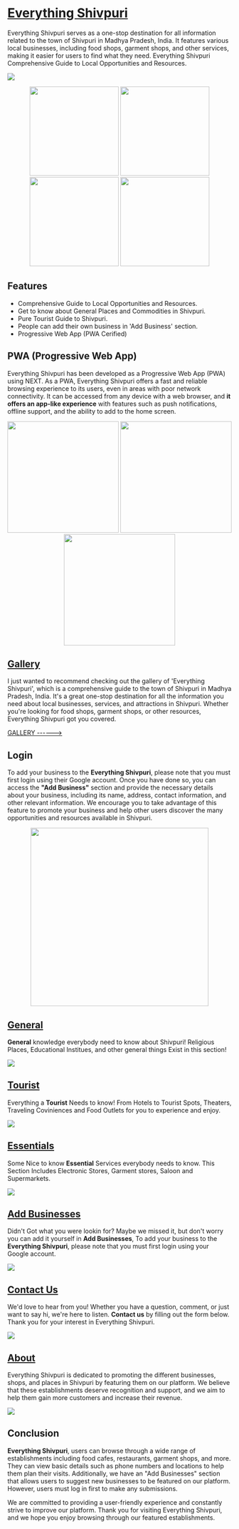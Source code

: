 # [Everything Shivpuri](https://everythingshivpuri.vercel.app/)

Everything Shivpuri serves as a one-stop destination for all information related to the town of Shivpuri in Madhya Pradesh, India. It features various local businesses, including food shops, garment shops, and other services, making it easier for users to find what they need. Everything Shivpuri Comprehensive Guide to Local Opportunities and Resources.

<img src="https://mir-s3-cdn-cf.behance.net/project_modules/fs/e77e5e168517879.643c47c336755.png"/>

<p float="left" align="center">
  <img src="https://mir-s3-cdn-cf.behance.net/project_modules/fs/fbcb3b168517879.643e9c35a68eb.png" width="200" />
  <img src="https://mir-s3-cdn-cf.behance.net/project_modules/fs/ccd4df168517879.643e9c359718c.png" width="200" />
  <img src="https://mir-s3-cdn-cf.behance.net/project_modules/fs/8cb2ba168517879.643e9c35a3ddd.png" width="200" />
  <img src="https://mir-s3-cdn-cf.behance.net/project_modules/fs/8ed2d9168517879.643e9ddd7c43c.jpg" width="200" />
</p>

## Features

- Comprehensive Guide to Local Opportunities and Resources.
- Get to know about General Places and Commodities in Shivpuri.
- Pure Tourist Guide to Shivpuri.
- People can add their own business in 'Add Business' section.
- Progressive Web App (PWA Cerified)

## PWA (Progressive Web App)

Everything Shivpuri has been developed as a Progressive Web App (PWA) using NEXT. As a PWA, Everything Shivpuri offers a fast and reliable browsing experience to its users, even in areas with poor network connectivity. It can be accessed from any device with a web browser, and **it offers an app-like experience** with features such as push notifications, offline support, and the ability to add to the home screen.

<p float="left" align="center">
  <img src="https://mir-s3-cdn-cf.behance.net/project_modules/max_1200/69dee7168517879.643e9ddd79227.jpg" width="250" />
  <img src="https://mir-s3-cdn-cf.behance.net/project_modules/max_1200/35cdbe168517879.643e9ddd7b387.jpg" width="250" />
  <img src="https://mir-s3-cdn-cf.behance.net/project_modules/max_1200/33da1e168517879.643e9ddd7a380.jpg" width="250" />
</p>

## [Gallery](https://www.behance.net/gallery/168517879/Everything-Shivpuri)

I just wanted to recommend checking out the gallery of 'Everything Shivpuri', which is a comprehensive guide to the town of Shivpuri in Madhya Pradesh, India. It's a great one-stop destination for all the information you need about local businesses, services, and attractions in Shivpuri. Whether you're looking for food shops, garment shops, or other resources, Everything Shivpuri got you covered.

<a href="https://www.behance.net/gallery/168517879/Everything-Shivpuri">GALLERY ------></a>

## Login

To add your business to the **Everything Shivpuri**, please note that you must first login using their Google account. Once you have done so, you can access the **"Add Business"** section and provide the necessary details about your business, including its name, address, contact information, and other relevant information. We encourage you to take advantage of this feature to promote your business and help other users discover the many opportunities and resources available in Shivpuri.

<p float="left" align="center">
  <img src="https://mir-s3-cdn-cf.behance.net/project_modules/max_1200/c90744168517879.643c47c3323a2.png" width="400" />
</p>

## [General](https://everythingshivpuri.vercel.app/Genral)

**General** knowledge everybody need to know about Shivpuri! Religious Places, Educational Institues, and other general things Exist in this section!

<img src="https://mir-s3-cdn-cf.behance.net/project_modules/fs/25de72168517879.643c47c3332d8.png">

## [Tourist](https://everythingshivpuri.vercel.app/Tourist)

Everything a **Tourist** Needs to know! From Hotels to Tourist Spots, Theaters, Traveling Coviniences and Food Outlets for you to experience and enjoy.

<img src="https://mir-s3-cdn-cf.behance.net/project_modules/fs/e0ea39168517879.643e9ddd7d3fd.png">

## [Essentials](https://everythingshivpuri.vercel.app/Essentials)

Some Nice to know **Essential** Services everybody needs to know. This Section Includes Electronic Stores, Garment stores, Saloon and Supermarkets.

<img src="https://mir-s3-cdn-cf.behance.net/project_modules/fs/d0b41c168517879.643c47c32f3da.png">

## [Add Businesses](https://everythingshivpuri.vercel.app/AddBusinesses)

Didn't Got what you were lookin for? Maybe we missed it, but don't worry you can add it yourself in **Add Businesses**, To add your business to the **Everything Shivpuri**, please note that you must first login using your Google account.

<img src="https://mir-s3-cdn-cf.behance.net/project_modules/fs/517ef2168517879.643c47c32a2de.png">

## [Contact Us](https://everythingshivpuri.vercel.app/Contact)

We'd love to hear from you! Whether you have a question, comment, or just want to say hi, we're here to listen. **Contact us** by filling out the form below. Thank you for your interest in Everything Shivpuri.

<img src="https://mir-s3-cdn-cf.behance.net/project_modules/fs/3e54c1168517879.643c47c32cb7e.png">

## [About](https://everythingshivpuri.vercel.app/About)

Everything Shivpuri is dedicated to promoting the different businesses, shops, and places in Shivpuri by featuring them on our platform. We believe that these establishments deserve recognition and support, and we aim to help them gain more customers and increase their revenue.

<img src="https://mir-cdn.behance.net/v1/rendition/project_modules/fs/57063d168517879.643e9c35ad062.png">

## Conclusion

**Everything Shivpuri**, users can browse through a wide range of establishments including food cafes, restaurants, garment shops, and more. They can view basic details such as phone numbers and locations to help them plan their visits. Additionally, we have an "Add Businesses" section that allows users to suggest new businesses to be featured on our platform. However, users must log in first to make any submissions.

We are committed to providing a user-friendly experience and constantly strive to improve our platform. Thank you for visiting Everything Shivpuri, and we hope you enjoy browsing through our featured establishments.
